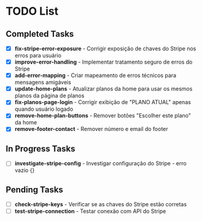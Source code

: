 # TODO List

## Completed Tasks

- [x] **fix-stripe-error-exposure** - Corrigir exposição de chaves do Stripe nos erros para usuário
- [x] **improve-error-handling** - Implementar tratamento seguro de erros do Stripe
- [x] **add-error-mapping** - Criar mapeamento de erros técnicos para mensagens amigáveis
- [x] **update-home-plans** - Atualizar planos da home para usar os mesmos planos da página de planos
- [x] **fix-planos-page-login** - Corrigir exibição de "PLANO ATUAL" apenas quando usuário logado
- [x] **remove-home-plan-buttons** - Remover botões "Escolher este plano" da home
- [x] **remove-footer-contact** - Remover número e email do footer

## In Progress Tasks

- [ ] **investigate-stripe-config** - Investigar configuração do Stripe - erro vazio {}

## Pending Tasks

- [ ] **check-stripe-keys** - Verificar se as chaves do Stripe estão corretas
- [ ] **test-stripe-connection** - Testar conexão com API do Stripe
